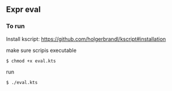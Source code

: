 ## Expr eval

### To run

Install kscript: https://github.com/holgerbrandl/kscript#installation

make sure scripis executable
```
$ chmod +x eval.kts
```

run
```
$ ./eval.kts
```

